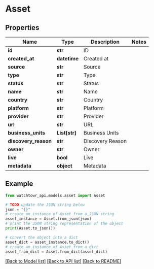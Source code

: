# Asset


## Properties

Name | Type | Description | Notes
------------ | ------------- | ------------- | -------------
**id** | **str** | ID | 
**created_at** | **datetime** | Created at | 
**source** | **str** | Source | 
**type** | **str** | Type | 
**status** | **str** | Status | 
**name** | **str** | Name | 
**country** | **str** | Country | 
**platform** | **str** | Platform | 
**provider** | **str** | Provider | 
**url** | **str** | URL | 
**business_units** | **List[str]** | Business Units | 
**discovery_reason** | **str** | Discovery Reason | 
**owner** | **str** | Owner | 
**live** | **bool** | Live | 
**metadata** | **object** | Metadata | 

## Example

```python
from watchtowr_api.models.asset import Asset

# TODO update the JSON string below
json = "{}"
# create an instance of Asset from a JSON string
asset_instance = Asset.from_json(json)
# print the JSON string representation of the object
print(Asset.to_json())

# convert the object into a dict
asset_dict = asset_instance.to_dict()
# create an instance of Asset from a dict
asset_from_dict = Asset.from_dict(asset_dict)
```
[[Back to Model list]](../README.md#documentation-for-models) [[Back to API list]](../README.md#documentation-for-api-endpoints) [[Back to README]](../README.md)


